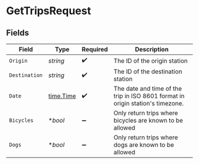 # GetTripsRequest


## Fields

| Field                                                                          | Type                                                                           | Required                                                                       | Description                                                                    |
| ------------------------------------------------------------------------------ | ------------------------------------------------------------------------------ | ------------------------------------------------------------------------------ | ------------------------------------------------------------------------------ |
| `Origin`                                                                       | *string*                                                                       | :heavy_check_mark:                                                             | The ID of the origin station                                                   |
| `Destination`                                                                  | *string*                                                                       | :heavy_check_mark:                                                             | The ID of the destination station                                              |
| `Date`                                                                         | [time.Time](https://pkg.go.dev/time#Time)                                      | :heavy_check_mark:                                                             | The date and time of the trip in ISO 8601 format in origin station's timezone. |
| `Bicycles`                                                                     | **bool*                                                                        | :heavy_minus_sign:                                                             | Only return trips where bicycles are known to be allowed                       |
| `Dogs`                                                                         | **bool*                                                                        | :heavy_minus_sign:                                                             | Only return trips where dogs are known to be allowed                           |